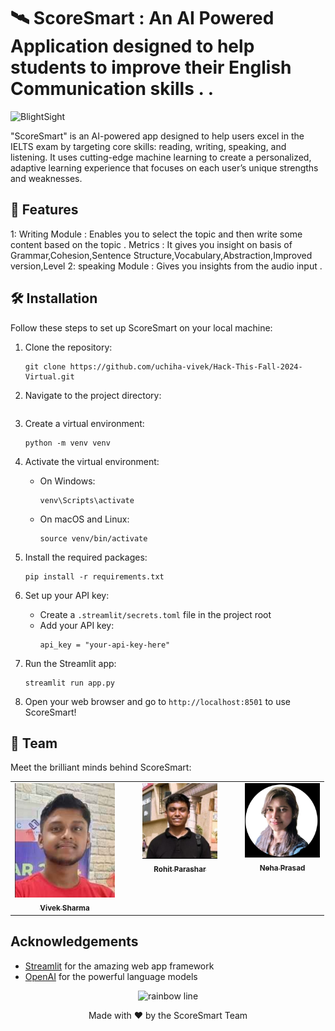 
# 🛰️ ScoreSmart :  An AI Powered Application designed to help students to improve their English Communication skills . .
 
![BlightSight](https://github.com/uchiha-vivek/Hack-This-Fall-2024-Virtual)

 

"ScoreSmart" is an AI-powered app designed to help users excel in the IELTS exam by targeting core skills: reading, writing, speaking, and listening. It uses cutting-edge machine learning to create a personalized, adaptive learning experience that focuses on each user’s unique strengths and weaknesses. 

## 🚀 Features
1: Writing Module : Enables you to select the topic and then write some content based on the topic .
  Metrics : It gives you insight on basis of Grammar,Cohesion,Sentence Structure,Vocabulary,Abstraction,Improved version,Level
2: speaking Module : Gives you insights from the audio input .
## 🛠️ Installation

Follow these steps to set up ScoreSmart on your local machine:

1. Clone the repository:
   ```
   git clone https://github.com/uchiha-vivek/Hack-This-Fall-2024-Virtual.git
   ```

2. Navigate to the project directory:
   ```
   
   ```

3. Create a virtual environment:
   ```
   python -m venv venv
   ```

4. Activate the virtual environment:
   - On Windows:
     ```
     venv\Scripts\activate
     ```
   - On macOS and Linux:
     ```
     source venv/bin/activate
     ```

5. Install the required packages:
   ```
   pip install -r requirements.txt
   ```

6. Set up your API key:
   - Create a `.streamlit/secrets.toml` file in the project root
   - Add your API key:
     ```
     api_key = "your-api-key-here"
     ```

7. Run the Streamlit app:
   ```
   streamlit run app.py
   ```

8. Open your web browser and go to `http://localhost:8501` to use ScoreSmart!

## 👥 Team

Meet the brilliant minds behind ScoreSmart:

<table>
  <tr style="display: flex; gap: 30px; justify-content: center;">
    <td align="center">
      <a href="https://www.linkedin.com/in/vivekuchiha/">
        <img src="images/Vivek.jpeg" width="160px;" alt="Vivek Sharma"/><br />
        <sub><b>Vivek Sharma</b><br></sub>
      </a>
    </td>
    <td align="center">
      <a href="https://www.linkedin.com/in/parahsar-rohit/">
        <img src="images/Rohit.jpeg" width="120px;" alt="Rohit Parashar"/><br />
        <sub><b>Rohit Parashar</b><br></sub>
      </a>
    </td>
    <td align="center">
      <a href="https://www.linkedin.com/in/neha-prasad-92499821b/">
        <img src="images/Neha.jpeg" width="120px;" alt="Neha Prasad"/><br />
        <sub><b>Neha Prasad</b><br></sub>
      </a>
    </td>
  </tr>
</table>



 

<!--
## 🤝 Contributing

We welcome contributions to ScoreSmart ! Please check out our [Contributing Guide](CONTRIBUTING.md) for guidelines on how to proceed.

## 📄 License

This project is licensed under the MIT License - see the [LICENSE](LICENSE) file for details.
-->
## Acknowledgements

- [Streamlit](https://streamlit.io/) for the amazing web app framework
- [OpenAI](https://openai.com/) for the powerful language models

<p align="center">
  <img src="https://raw.githubusercontent.com/andreasbm/readme/master/assets/lines/rainbow.png" alt="rainbow line" />
</p>

<p align="center">
  Made with ❤️ by the ScoreSmart Team
</p>
